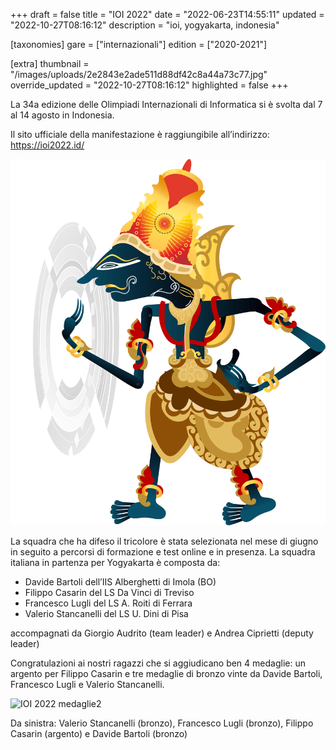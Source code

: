 +++
draft = false
title = "IOI 2022"
date = "2022-06-23T14:55:11"
updated = "2022-10-27T08:16:12"
description = "ioi, yogyakarta, indonesia"

[taxonomies]
gare = ["internazionali"]
edition = ["2020-2021"]

[extra]
thumbnail = "/images/uploads/2e2843e2ade511d88df42c8a44a73c77.jpg"
override_updated = "2022-10-27T08:16:12"
highlighted = false
+++

La 34a edizione delle Olimpiadi Internazionali di Informatica si è svolta dal 7 al 14 agosto in Indonesia.

<!-- more -->

Il sito ufficiale della manifestazione è raggiungibile all’indirizzo: <https://ioi2022.id/>

![](/static/images/uploads/Mascot2.png)

La squadra che ha difeso il tricolore è stata selezionata nel mese di giugno in seguito a percorsi di formazione e test online e in presenza.
La squadra italiana in partenza per Yogyakarta è composta da:

* Davide Bartoli dell’IIS Alberghetti di Imola (BO)
* Filippo Casarin del LS Da Vinci di Treviso
* Francesco Lugli del LS A. Roiti di Ferrara
* Valerio Stancanelli del LS U. Dini di Pisa

accompagnati da Giorgio Audrito (team leader) e Andrea Ciprietti (deputy leader)

Congratulazioni ai nostri ragazzi che si aggiudicano ben 4 medaglie: un argento per Filippo Casarin e tre medaglie di bronzo vinte da Davide Bartoli, Francesco Lugli e Valerio Stancanelli.

![IOI 2022 medaglie2](/images/uploads/IOI_2022_medaglie2.jpg)

Da sinistra: Valerio Stancanelli (bronzo), Francesco Lugli (bronzo), Filippo Casarin (argento) e Davide Bartoli (bronzo)
